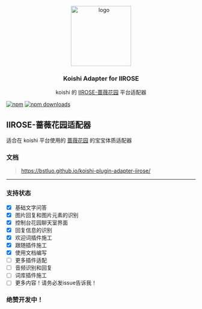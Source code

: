 <br />
<div align="center">
<a href="https://github.com/initialencounter/mykoishi">
<a href="https://koishi.chat/" target="_blank">
<img width="160" src="https://koishi.chat/logo.png" alt="logo">
</a>
</a>

<h3 align="center">Koishi Adapter for IIROSE</h3>
<p align="center">
koishi 的 <a href="https://www.iirose.com">IIROSE-蔷薇花园</a> 平台适配器
</p>
</div>

[![npm](https://img.shields.io/npm/v/koishi-plugin-adapter-iirose?style=flat-square)](https://www.npmjs.com/package/koishi-plugin-adapter-iirose)
[![npm downloads](https://img.shields.io/npm/dm/koishi-plugin-adapter-iirose)](https://www.npmjs.com/package/koishi-plugin-adapter-iirose)

## IIROSE-蔷薇花园适配器

适合在 koishi 平台使用的 [蔷薇花园](https://www.iirose.com) 的宝宝体质适配器

### 文档

> https://bstluo.github.io/koishi-plugin-adapter-iirose/

---

### 支持状态

- [x] 基础文字问答
- [x] 图片回复和图片元素的识别
- [x] 控制台花园聊天室界面
- [x] 回复信息的识别
- [x] 欢迎词插件施工
- [x] 跟随插件施工
- [x] 使用文档编写
- [ ] 更多插件适配
- [ ] 音频识别和回复
- [ ] 词库插件施工
- [ ] 更多内容！请务必发issue告诉我！

### 绝赞开发中！
